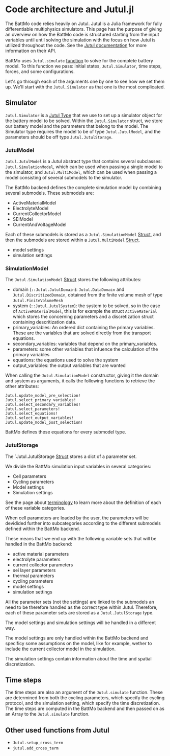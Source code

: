 # Code architecture and Jutul.jl


The BattMo code relies heavily on Jutul. Jutul is a Julia framework for fully differentiable multiphysics simulators. This page has the purpose of giving an overview on how the BattMo code is structured starting from the input variables until until solving the simulation with the focus on how Jutul is utilized throughout the code. See the [Jutul documentation](https://sintefmath.github.io/Jutul.jl/dev/) for more information on their API.

BattMo uses `Jutul.simulate` [function](https://sintefmath.github.io/Jutul.jl/dev/usage/#Jutul.simulate) to solve for the complete battery model. To this function we pass: initial states, `Jutul.Simulator`, time steps, forces, and some configurations.

Let's go through each of the arguments one by one to see how we set them up. We'll start with the `Jutul.Simulator` as that one is the most complicated.

## Simulator
`Jutul.Simulator` is a [Jutul Type](https://sintefmath.github.io/Jutul.jl/dev/usage/#Jutul.Simulator) that we use to set up a simulator object for the battery model to be solved. Within the `Jutul.Simulator` struct, we store our battery model and the parameters that belong to the model. The Simulator type requires the model to be of type `Jutul.JutulModel`, and the parameters should be off type `Jutul.JutulStorage`.

### JutulModel
`Jutul.JutulModel` is a Jutul abstract type that contains several subclasses: `Jutul.SimulationModel`, which can be used when passing a single model to the simulator, and `Jutul.MultiModel`, which can be used when passing a model consisting of several submodels to the simulator.

The BattMo backend defines the complete simulation model by combining several submodels. These submodels are:

- ActiveMaterialModel
- ElectrolyteModel
- CurrentCollectorModel
- SEIModel
- CurrentAndVoltageModel

Each of these submodels is stored as a `Jutul.SimulationModel` [Struct](https://sintefmath.github.io/Jutul.jl/dev/usage/#Jutul.SimulationModel), and then the submodels are stored within a `Jutul.MultiModel` [Struct](https://sintefmath.github.io/Jutul.jl/dev/usage/#Jutul.MultiModel).
- model settings
- simulation settings
### SimulationModel
The `Jutul.SimulationModel` [Struct](https://sintefmath.github.io/Jutul.jl/dev/usage/#Jutul.SimulationModel) stores the following attributes:

- domain (`::Jutul.JutulDomain`): `Jutul.DataDomain` and `Jutul.DiscritizedDomain`, obtained from the finite volume mesh of type `Jutul.FiniteVolumeMesh`
- system (`::Jutul.JutulSystem`): the system to be solved, so in the case of `ActiveMaterialModel`, this is for example the struct `ActiveMaterial` which stores the concerning parameters and a discretization struct containing descritization data.
- primary_variables: An ordered dict containing the primary variables. These are the variables that are solved directly from the transport equations.
- secondary_variables: variables that depend on the primary_variables.
- parameters: some other variables that infuence the calculation of the primary variables
- equations: the equations used to solve the system
- output_variables: the output variables that are wanted

When calling the `Jutul.SimulationModel` constructor, giving it the domain and system as arguments, it calls the following functions to retrieve the other attributes: 

```  
Jutul.update_model_pre_selection!
Jutul.select_primary_variables!
Jutul.select_secondary_variables!
Jutul.select_parameters!
Jutul.select_equations!
Jutul.select_output_variables!
Jutul.update_model_post_selection!  
```

BattMo defines these equations for every submodel type. 




### JutulStorage
The `Jutul.JutulStorage [Struct](https://sintefmath.github.io/Jutul.jl/dev/usage/#Jutul.JutulStorage) stores a dict of a parameter set.

We divide the BattMo simulation input variables in several categories:
- Cell parameters
- Cycling parameters
- Model settings
- Simulation settings

See the page about [terminology](../user_guide/terminology.md) to learn more about the definition of each of these variable categories.

When cell parameters are loaded by the user, the parameters will be devidided further into subcategories according to the different submodels defined within the BattMo backend. 

These means that we end up with the following variable sets that will be handled in the BattMo backend:

- active material parameters
- electrolyte parameters
- current collector parameters
- sei layer parameters
- thermal parameters
- cycling parameters
- model settings
- simulation settings

All the parameter sets (not the settings) are linked to the submodels an need to be therefore handled as the correct type within Jutul. Therefore, each of these parameter sets are stored as a `Jutul.JutulStorage` type.

The model settings and simulation settings will be handled in a different way.

The model settings are only handled within the BattMo backend and specificy some assumptions on the model, like for example, wether to include the current collector model in the simulation. 

The simulation settings contain information about the time and spatial discretization. 


## Time steps 
The time steps are also an argument of the `Jutul.simulate` function. These are determined from both the cycling parameters, which specify the cycling protocol, and the simulation setting, which specify the time discretization. The time steps are computed in the BattMo backend and then passed on as an Array to the `Jutul.simulate` function.



## Other used functions from Jutul

- `Jutul.setup_cross_term`
- `jutul.add_cross_term`
